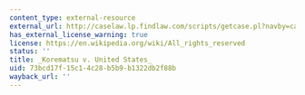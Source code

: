 ```yaml
---
content_type: external-resource
external_url: http://caselaw.lp.findlaw.com/scripts/getcase.pl?navby=case&court=us&vol=323&page=214
has_external_license_warning: true
license: https://en.wikipedia.org/wiki/All_rights_reserved
status: ''
title: _Korematsu v. United States_
uid: 73bcd17f-15c1-4c28-b5b9-b1322db2f88b
wayback_url: ''
---
```

